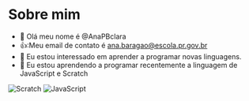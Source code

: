 # Sobre mim
- 👋 Olá meu nome é @AnaPBclara
- 👍:Meu email de contato é ana.baragao@escola.pr.gov.br
- 👀 Eu estou interessado em aprender a programar novas linguagens.
- 🌱 Eu estou aprendendo a programar recentemente a linguagem de JavaScript e Scratch

![Scratch](https://img.shields.io/badge/Scatch-4D97FF?style=for-the-badge&logo=Scratch&logoColor=write)
![JavaScript](https://img.shields.io/badge/JavaScript-323330?style=for-the-badge&logo=JavaScript&logoClor=write)
